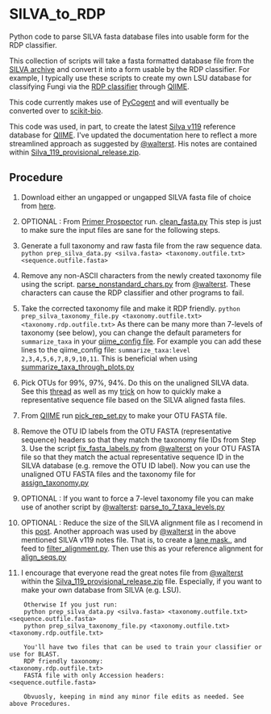 SILVA_to_RDP
============

Python code to parse SILVA fasta database files into usable form for the RDP classifier.


This collection of scripts will take a fasta formatted database file from the [SILVA
archive](http://www.arb-silva.de/download/archive/) and convert it into a form usable
by the RDP classifier. For example, I typically use these scripts to create my own LSU 
database for classifying Fungi via the [RDP classifier](http://rdp.cme.msu.edu) 
through [QIIME](http://qiime.org).

This code currently makes use of [PyCogent](http://pycogent.org) and will eventually 
be converted over to [scikit-bio](http://scikit-bio.org). 

This code was used, in part, to create the latest [Silva v119](http://www.arb-silva.de/no_cache/download/archive/qiime/)
reference database for [QIIME](http://qiime.org). I've updated the documentation here to 
reflect a more streamlined approach as suggested by [@walterst](https://gist.github.com/walterst). 
His notes are contained within [Silva_119_provisional_release.zip](http://www.arb-silva.de/fileadmin/silva_databases/qiime/Silva_119_provisional_release.zip).


## Procedure
1) Download either an ungapped or ungapped SILVA fasta file of choice from [here](http://www.arb-silva.de/download/archive/).
    
2) OPTIONAL : From [Primer Prospector](http://pprospector.sourceforge.net/index.html) run.
    [clean_fasta.py](http://pprospector.sourceforge.net/scripts/clean_fasta.html)
    This step is just to make sure the input files are sane for the following steps.

3) Generate a full taxonomy and raw fasta file from the raw sequence data.
    `python prep_silva_data.py <silva.fasta> <taxonomy.outfile.txt> <sequence.outfile.fasta>`

4) Remove any non-ASCII characters from the newly created taxonomy file using the script.
    [parse_nonstandard_chars.py](https://gist.github.com/walterst/0a4d36dbb20c54eeb952) from [@walterst](https://gist.github.com/walterst).
    These characters can cause the RDP classifier and other programs to fail.

5) Take the corrected taxonomy file and make it RDP friendly.
    `python prep_silva_taxonomy_file.py <taxonomy.outfile.txt> <taxonomy.rdp.outfile.txt>`
    As there can be many more than 7-levels of taxonomy (see below), you can change the 
    default parameters for `summarize_taxa` in your [qiime_config file](http://qiime.org/install/qiime_config.html). For example you 
    can add these lines to the qiime_config file: `summarize_taxa:level	2,3,4,5,6,7,8,9,10,11`. 
    This is beneficial when using [summarize_taxa_through_plots.py](http://qiime.org/scripts/summarize_taxa_through_plots.html)

6) Pick OTUs for 99%, 97%, 94%. Do this on the unaligned SILVA data. See this [thread](https://groups.google.com/d/msg/qiime-forum/KEvXuLwJB70/FK7h2e_gjjIJ) as 
    well as my [trick](https://groups.google.com/d/msg/qiime-forum/KEvXuLwJB70/LEaY4N9JXucJ) on how to quickly make 
    a representative sequence file based on the SILVA aligned fasta files.
    
7) From [QIIME](http://qiime.org) run [pick_rep_set.py](http://qiime.org/scripts/pick_rep_set.html) to make your OTU FASTA file.

8) Remove the OTU ID labels from the OTU FASTA (representative sequence) headers so that 
    they match the taxonomy file IDs from Step 3. Use the script [fix_fasta_labels.py](https://gist.github.com/walterst/f5c619799e6dc1f575a0) from [@walterst](https://gist.github.com/walterst) on your OTU FASTA file
    so that they match the actual representative sequence ID in the SILVA database (e.g. remove the OTU ID label).
    Now you can use the unaligned OTU FASTA files and the taxonomy file for [assign_taxonomy.py](http://qiime.org/scripts/assign_taxonomy.html)

9) OPTIONAL : If you want to force a 7-level taxonomy file you can make use of another
    script by [@walterst](https://gist.github.com/walterst): [parse_to_7_taxa_levels.py](https://gist.github.com/walterst/9ddb926fece4b7c0e12c)
    
10) OPTIONAL : Reduce the size of the SILVA alignment file as I recomend in this [post](https://groups.google.com/d/msg/qiime-forum/KEvXuLwJB70/LEaY4N9JXucJ). 
    Another approach was used by [@walterst](https://gist.github.com/walterst) in the above mentioned SILVA v119 
    notes file. That is, to create a [lane mask.](https://gist.github.com/walterst/db491ba0fd3916af6f5e), and feed to
    [filter_alignment.py](http://qiime.org/scripts/filter_alignment.html). Then use this as your reference alignment 
    for [align_seqs.py](http://qiime.org/scripts/align_seqs.html)
    	 
11) I encourage that everyone read the great notes file from [@walterst](https://gist.github.com/walterst) within the 
    [Silva_119_provisional_release.zip](http://www.arb-silva.de/fileadmin/silva_databases/qiime/Silva_119_provisional_release.zip) 
    file. Especially, if you want to make your own database from SILVA (e.g. LSU).


```
    Otherwise If you just run:
    python prep_silva_data.py <silva.fasta> <taxonomy.outfile.txt> <sequence.outfile.fasta>
    python prep_silva_taxonomy_file.py <taxonomy.outfile.txt> <taxonomy.rdp.outfile.txt>

    You'll have two files that can be used to train your classifier or use for BLAST.
    RDP friendly taxonomy:                      <taxonomy.rdp.outfile.txt>
    FASTA file with only Accession headers:     <sequence.outfile.fasta>
    
    Obvuosly, keeping in mind any minor file edits as needed. See above Procedures.
```


